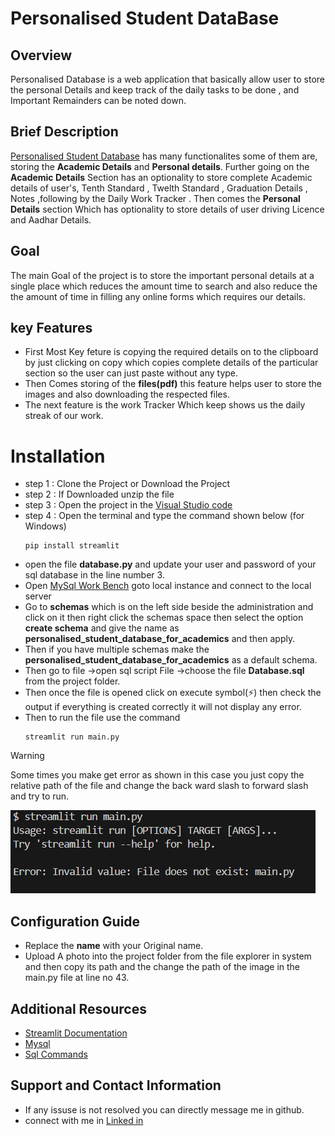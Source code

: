 # Personalised Student DataBase
## Overview
Personalised Database is a web application that basically allow user to store the personal Details and keep track of the daily tasks to be done , and Important Remainders can be noted down.
## Brief Description
[Personalised Student Database](https://github.com/0304ajay/Personalised_Student_DataBase_for_Academics) has many functionalites some of them are, storing the **Academic Details** and **Personal details**. Further going on the **Academic Details** Section has an optionality to store complete Academic details of user's, Tenth Standard , Twelth Standard , Graduation Details , Notes ,following by the Daily Work Tracker .
Then comes the **Personal Details** section Which has optionality to store details of user driving Licence and Aadhar Details.
## Goal
The main Goal of the project is to store the important personal details at a single place which  reduces the  amount time to search and also reduce the the amount of time in filling any online forms which requires our details.
## key Features
- First Most Key feture is copying the required details on to the clipboard by just clicking on copy which copies complete details of the particular section so the user can just paste without any type.
- Then Comes storing of the **files(pdf)** this feature helps user to store the images and also downloading the respected  files.
- The next feature is the work Tracker Which keep shows us the daily streak of our work.

# Installation
- step 1 : Clone the Project or Download the Project
- step 2 : If Downloaded unzip the file
- step 3 : Open the project in the [Visual Studio code](https://code.visualstudio.com/) 
- step 4 : Open the terminal and type the command shown below (for Windows)
  ```
  pip install streamlit
  ```
- open the file **database.py** and update your user and password of your sql database in the line number 3.
- Open [MySql Work Bench](https://dev.mysql.com/downloads/mysql/) goto local instance and connect to the local server
- Go to **schemas** which is on the left side beside the administration  and click on it then right click the schemas space then select the option **create schema** and give the name as **personalised_student_database_for_academics** and then apply.
- Then if you have multiple schemas make the **personalised_student_database_for_academics** as a default schema.
- Then go to file ->open sql script File ->choose the file **Database.sql** from the project folder.
- Then once the file is opened click on execute symbol(⚡) then check the output if everything is created correctly it will not display any error.
- Then to run the file use the command
  ```
  streamlit run main.py
  ```
> [!WARNING]
  > Some times you make get error as shown in this case you just copy the relative path of the file and change the back ward slash to forward slash and try to run.

![Error Message](error.png)

## Configuration Guide
- Replace the **name** with your Original name.
- Upload A photo into the project folder from the file explorer in system and then copy its path and the change the path of the image in the main.py file at line no 43.

## Additional Resources 
- [Streamlit Documentation](https://docs.streamlit.io/)
- [Mysql](https://dev.mysql.com/downloads/mysql/)
- [Sql Commands](https://www.w3schools.com/MySQL/default.asp)

## Support and Contact Information
- If any issuse is not resolved you can directly message me in github.
- connect with me in [Linked in](https://www.linkedin.com/in/k-ajay-kumar-reddy-b4a826216/)
